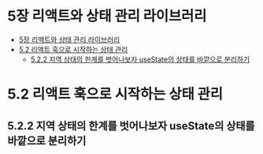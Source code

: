 # 5장 리액트와 상태 관리 라이브러리

- [5장 리액트와 상태 관리 라이브러리](#5장-리액트와-상태-관리-라이브러리)
- [5.2 리액트 훅으로 시작하는 상태 관리](#52-리액트-훅으로-시작하는-상태-관리)
  - [5.2.2 지역 상태의 한계를 벗어나보자 useState의 상태를 바깥으로 분리하기](#522-지역-상태의-한계를-벗어나보자-usestate의-상태를-바깥으로-분리하기)

# 5.2 리액트 훅으로 시작하는 상태 관리

## 5.2.2 지역 상태의 한계를 벗어나보자 useState의 상태를 바깥으로 분리하기
